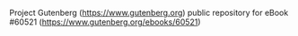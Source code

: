 Project Gutenberg (https://www.gutenberg.org) public repository for eBook #60521 (https://www.gutenberg.org/ebooks/60521)

